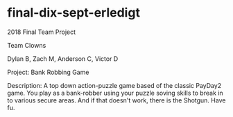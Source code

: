 # final-dix-sept-erledigt
2018 Final Team Project

Team Clowns

Dylan B, Zach M, Anderson C, Victor D

Project: Bank Robbing Game

Description: A top down action-puzzle game based of the classic PayDay2 game. 
You play as a bank-robber using your puzzle soving skills to break in to various secure areas. 
And if that doesn't work, there is the Shotgun. Have fu.
